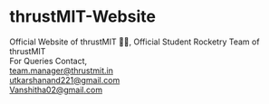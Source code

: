 # thrustMIT-Website
Official Website of thrustMIT 🚀🚀, Official Student Rocketry Team of thrustMIT
<br>
For Queries Contact,<br>
team.manager@thrustmit.in<br>
utkarshanand221@gmail.com<br>
Vanshitha02@gmail.com<br>
